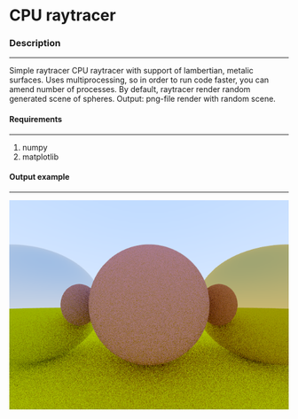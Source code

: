 # CPU raytracer
### Description
----
Simple raytracer CPU raytracer with support of lambertian, metalic surfaces. Uses multiprocessing, so in order to run
code faster, you can amend number of processes. 
By default, raytracer render random generated scene of spheres.
Output: png-file render with random scene. 
#### Requirements
----
1. numpy
2. matplotlib

#### Output example
----
![example](example.png "some random output")